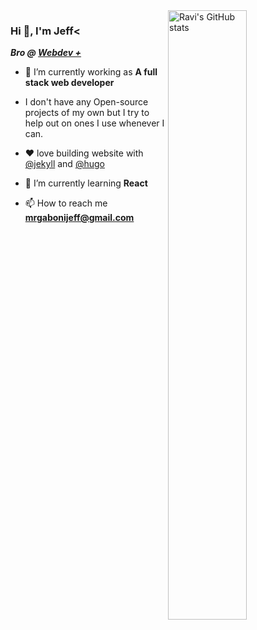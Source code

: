 


 

 

<img align="right" width="50%" src="https://github-readme-stats.vercel.app/api?username=raviriley&theme=dark&count_private=true&include_all_commits=true&hide=issues,contribs&show_icons=true&custom_title=GitHub stats" alt="Ravi's GitHub stats">

 
### Hi 👋, I'm Jeff<
***Bro @ [Webdev +](https://webdevpl.us/)*** 


- 🔭 I’m currently working as **A full stack web developer** 

- I don't have any Open-source projects of my own but I try to help out on ones I use whenever I can.

- ❤️‍  love building website with [@jekyll](https://github.com/jekyll) and [@hugo](https://github.com/gohugoio)

- 🌱 I’m currently learning **React** 

- 📫 How to reach me **mrgabonijeff@gmail.com**
